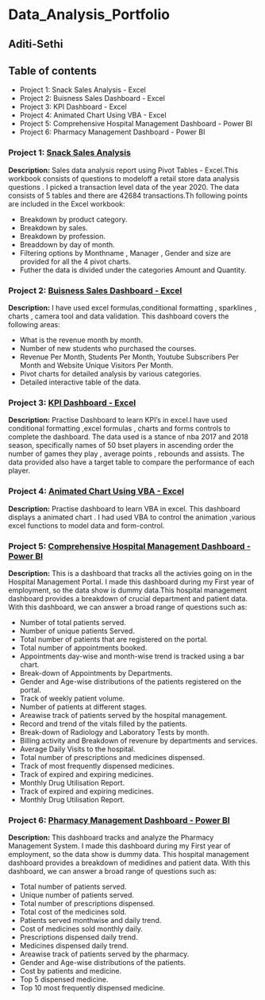 # Data_Analysis_Portfolio
## Aditi-Sethi
## Table of contents
- Project 1: Snack Sales Analysis - Excel
- Project 2: Buisness Sales Dashboard - Excel
- Project 3: KPI Dashboard - Excel
- Project 4: Animated Chart Using VBA - Excel
- Project 5: Comprehensive Hospital Management Dashboard - Power BI
- Project 6: Pharmacy Management Dashboard - Power BI
### Project 1: [Snack Sales Analysis](https://github.com/AditiSethi0419/Excel_Learning_Projects)
**Description:** Sales data analysis report using Pivot Tables - Excel.This workbook consists of questions to modeloff a retail store data analysis questions . I picked a transaction level data of the year 2020. The data consists of 5 tables and there are 42684 transactions.Th following points are included in the Excel workbook:
- Breakdown by product category.
- Breakdown by sales.
- Breakdown by profession.
- Breaddown by day of month.
- Filtering options by Monthname , Manager , Gender and size are provided for all the 4 pivot charts.
- Futher the data is divided under the categories Amount and Quantity.
### Project 2: [Buisness Sales Dashboard - Excel](https://github.com/AditiSethi0419/Excel_Learning_Projects)
**Description:** I have used excel formulas,conditional formatting , sparklines , charts , camera tool and data validation. This dashboard covers the following areas:
- What is the revenue month by month.
- Number of new students who purchased the courses.
- Revenue Per Month, Students Per Month, Youtube Subscribers Per Month and Website Unique Visitors Per Month.
- Pivot charts for detailed analysis by various categories.
- Detailed interactive table of the data.
### Project 3: [KPI Dashboard - Excel](https://github.com/AditiSethi0419/Excel_Learning_Projects)
**Description:** Practise Dashboard to learn KPI’s in excel.I have used conditional formatting ,excel formulas , charts and forms controls to complete the dashboard. The data used is a stance of nba 2017 and 2018 season, specifically names of 50 bset players in ascending order the number of games they play , average points , rebounds and assists. The data provided also have a target table to compare the performance of each player.
### Project 4: [Animated Chart Using VBA - Excel](https://github.com/AditiSethi0419/Excel_Learning_Projects)
**Description:** Practise dashboard to learn VBA in excel. This dashboard displays a animated chart . I had used VBA to control the animation ,various excel functions to model data and form-control.
### Project 5: [Comprehensive Hospital Management Dashboard - Power BI](https://github.com/AditiSethi0419/BI_Projects/blob/main/Nevis%20Comprehensive%20Dashboard.pdf)
**Description:** This is a dashboard that tracks all the activies going on in the Hospital Management Portal. I made this dashboard during my First year of employment, so the data show is dummy data.This hospital management dashboard provides a breakdown of crucial department and patient data. With this dashboard, we can answer a broad range of questions such as:
- Number of total patients served.
- Number of unique patients Served.
- Total number of patients that are registered on the portal.
- Total number of appointments booked.
- Appointments day-wise and month-wise trend is tracked using a bar chart.
- Break-down of Appointments by Departments.
- Gender and Age-wise distributions of the patients registered on the portal.
- Track of weekly patient volume.
- Number of patients at different stages.
- Areawise track of patients served by the hospital management.
- Record and trend of the vitals filled by the patients.
- Break-down of Radiology and Laboratory Tests by month.
- Billing activity and Breakdown of revenure by departments and services.
- Average Daily Visits to the hospital.
- Total number of prescriptions and medicines dispensed.
- Track of most frequently dispensed medicines.
- Track of expired and expiring medicines.
- Monthly Drug Utilisation Report.
- Track of expired and expiring medicines.
- Monthly Drug Utilisation Report.
### Project 6: [Pharmacy Management Dashboard - Power BI](https://github.com/AditiSethi0419/BI_Projects/blob/main/Barataria%20Dashboard.pdf)
**Description:** This dashboard tracks and analyze the Pharmacy Management System. I made this dashboard during my First year of employment, so the data show is dummy data. This hospital management dashboard provides a breakdown of medidines and patient data. With this dashboard, we can answer a broad range of questions such as:
- Total number of patients served.
- Unique number of patients served.
- Total number of prescriptions dispensed.
- Total cost of the medicines sold.
- Patients served monthwise and daily trend.
- Cost of medicines sold monthly daily.
- Prescriptions dispensed daily trend.
- Medicines dispensed daily trend.
- Areawise track of patients served by the pharmacy.
- Gender and Age-wise distributions of the patients.
- Cost by patients and medicine.
- Top 5 dispensed medicine.
- Top 10 most frequently dispensed medicine.
